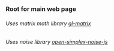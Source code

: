### Root for main web page

###### Uses matrix math library [gl-matrix](https://github.com/toji/gl-matrix)

###### Uses noise library [open-simplex-noise-js](https://github.com/joshforisha/open-simplex-noise-js)
